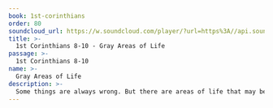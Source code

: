 ```yaml
---
book: 1st-corinthians
order: 80
soundcloud_url: https://w.soundcloud.com/player/?url=https%3A//api.soundcloud.com/tracks/
title: >-
  1st Corinthians 8-10 - Gray Areas of Life
passage: >-
  1st Corinthians 8-10
name: >-
  Gray Areas of Life
description: >-
  Some things are always wrong. But there are areas of life that may be right or wrong, depending on the situation. Or, something might be right for one person but wrong for another. A guiding principle is given.
---
```


